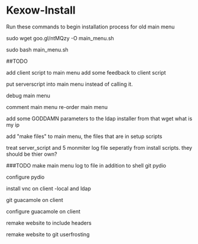 Kexow-Install
=============
Run these commands to begin installation process for old main menu



sudo wget goo.gl/ntMQzy -O main_menu.sh

sudo bash main_menu.sh



##TODO


add client script to main menu
add some feedback to client script

put serverscript into main menu instead of calling it.

debug main menu

comment main menu
re-order main menu

add some GODDAMN parameters to the ldap installer from that wget what is my ip

add "make files" to main menu, the files that are in setup scripts

treat server_script and 5 monmiter log file seperatly from install scripts. they should be thier own?

###TODO
make main menu log to file in addition to shell
git pydio

configure pydio

install vnc on client -local and ldap

git guacamole on client

configure guacamole on client

remake website to include headers

remake website to git userfrosting

